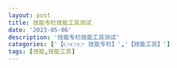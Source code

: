 ```yaml
---
layout: post
title: 技能专栏技能工具测试
date: '2023-05-06'
description: '技能专栏技能工具测试'
categories: ['【👉👉👉 技能专栏】','【技能工具】']
tags: [技能,技能工具]
---
```

